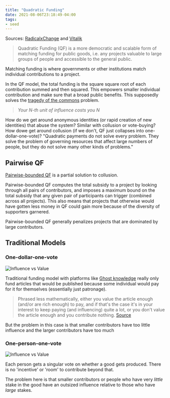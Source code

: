 ```yaml
---
title: "Quadratic Funding"
date: 2021-08-06T23:18:49-04:00
tags:
- seed
---
```


 Sources: [RadicalxChange](https://www.radicalxchange.org/concepts/quadratic-funding/) and [Vitalik](https://vitalik.ca/general/2019/12/07/quadratic.html)
 
 > Quadratic Funding (QF) is a more democratic and scalable form of matching funding for public goods, i.e. any projects valuable to large groups of people and accessible to the general public.

Matching funding is where governments or other institutions match individual contributions to a project. 

In the QF model, the total funding is the square square root of each contribution summed and then squared. This empowers smaller individual contribution and make sure that a broad public benefits. This supposedly solves the [tragedy of the commons](thoughts/tragedy%20of%20the%20commons.md) problem.

> _Your $N$-th unit of influence costs you $N$_

How do we get around anonymous identities (or rapid creation of new identities) that abuse the system? Similar with collusion or vote-buying? How dowe get around collusion (if we don't, QF just collapses into one-dollar-one-vote)? "Quadratic payments do not solve every problem. They solve the problem of governing resources that affect large numbers of people, but they do not solve many other kinds of problems."

## Pairwise QF
[Pairwise-bounded QF](https://ethresear.ch/t/pairwise-coordination-subsidies-a-new-quadratic-funding-design/5553) is a partial solution to collusion.

Pairwise-bounded QF computes the total subsidy to a project by looking through all pairs of contributors, and imposes a maximum bound on the total subsidy that any given pair of participants can trigger (combined across all projects). This also means that projects that otherwise would have gotten less money in QF could gain more because of the diversity of supporters garnered.

Pairwise-bounded QF generally penalizes projects that are dominated by large contributors.

## Traditional Models
### One-dollar-one-vote
![Influence vs Value](https://vitalik.ca/images/qv-files/Market8.png)

Traditional funding model with platforms like [Ghost knowledge](https://www.ghostknowledge.com/) really only fund articles that would be published because some individual would pay for it for themselves (essentially just patronage).

> Phrased less mathematically, either you value the article enough (and/or are rich enough) to pay, and if that's the case it's in your interest to keep paying (and influencing) quite a lot, or you don't value the article enough and you contribute nothing. [Source](https://vitalik.ca/general/2019/12/07/quadratic.html)

But the problem in this case is that smaller contributors have too little influence and the larger contributors have too much

### One-person-one-vote
![Influence vs Value](https://vitalik.ca/images/qv-files/Market9.png)

Each person gets a singular vote on whether a good gets produced. There is no 'incentive' or 'room' to contribute beyond that.

The problem here is that smaller contributors or people who have very *little* stake in the good have an outsized influence relative to those who have *large* stakes.